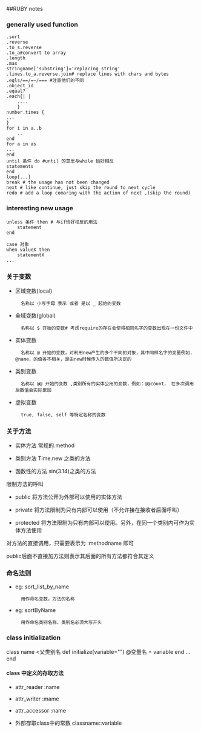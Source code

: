 ##RUBY notes

### generally used function

	.sort
	.reverse
	.to_s.reverse
	.to_a#convert to array
	.length
	.max
	stringname['substring']='replacing string'
	.lines­.to_a.reve­rse.join# replace lines with chars and bytes
	.eqls/==/=~/===	#注意他们的不同
	.object_id
	.equal?
	.each{| |
		....
		}
	number.times {
	...
	}
	for i in a..b
		..
	end
	for a in as
	...
	end
	until 条件 do #until 的意思与while 恰好相反
	statements
	end
	loop{...}
	break # the usage has not been changed 
	next # like continue, just skip the round to next cycle
	redo # add a loop comaring with the action of next ,(skip the round)
	
	
	

### interesting new usage

	unless 条件 then # 与if恰好相反的用法
		statement
	end

	case 对象
	when valueX then
		statementX
	...

	
	
### 关于变数

- 区域变数(local)

		名称以 小写字母 表示 或者 是以 _ 起始的变数

- 全域变数(global)

		名称以 $ 开始的变数# 考虑require的存在会使得相同名字的变数出现在一份文件中

- 实体变数

		名称以 @ 开始的变数，对利用new产生的多个不同的对象，其中同样名字的变量例如，@name，的值各不相关，是由new时候传入的数值所决定的
		


- 类别变数

		名称以 @@ 开始的变数 ,类别所有的实体公用的变数，例如：@@count， 在多次调用后数值会实际累加
	


- 虚拟变数

		true, false, self 等特定名称的变数
		
### 关于方法

- 实体方法	常规的.method

- 类别方法	Time.new 之类的方法

- 函数性的方法	sin(3.14)之类的方法


限制方法的呼叫

- public 将方法公开为外部可以使用的实体方法

- private 将方法限制为只有内部可以使用（不允许接在接收者后面呼叫）

- protected 将方法限制为只有内部可以使用。另外，在同一个类别内可作为实体方法使用

对方法的直接调用，只需要表示为 :methodname 即可

public后面不直接加方法则表示其后面的所有方法都符合其定义



		
### 命名法则

- eg: sort_list_by_name

		用作命名变数，方法的名称
		
- eg: sortByName

		用作命名类别名称，类别名必须大写开头
		
		
		
		
### class initialization 

class name <父类别名
	def initialize(variable="")
		@变量名 = variable
	end
	...
	end

		
		
		
		
#### class 中定义的存取方法

- attr_reader :name

- attr_writer :mame

- attr_accessor :name

- 外部存取class中的常数 classname::variable